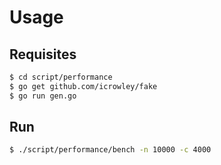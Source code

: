 Usage
=====

Requisites
----------

```sh
$ cd script/performance
$ go get github.com/icrowley/fake
$ go run gen.go
```

Run
---

```sh
$ ./script/performance/bench -n 10000 -c 4000
```
